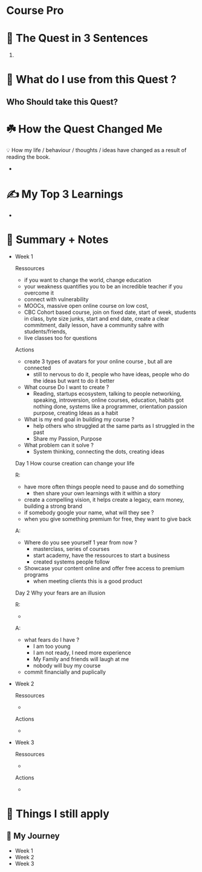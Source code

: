 # Course Pro

# 🚀 The Quest in 3 Sentences

1. 

# 🎨 What do I use from this Quest ?

## Who Should take this Quest?

# ☘️ How the Quest Changed Me

<aside>
💡 How my life / behaviour / thoughts / ideas have changed as a result of reading the book.

</aside>

- 

# ✍️ My Top 3 Learnings

- 

# 📒 Summary + Notes

- Week 1
    
    Ressources
    
    - if you want to change the world, change education
    - your weakness quantifies you to be an incredible teacher if you overcome it
    - connect with vulnerability
    - MOOCs, massive open online course on low cost,
    - CBC Cohort based course, join on fixed date, start of week, students in class, byte size junks, start and end date, create a clear commitment, daily lesson, have a community sahre with students/friends,
    - live classes too for questions
    
    Actions
    
    - create 3 types of avatars for your online course , but all are connected
        - still to nervous to do it, people who have ideas, people who do the ideas but want to do it better
    - What course Do I want to create  ?
        - Reading, startups ecosystem, talking to people networking, speaking, introversion, online courses, education, habits got nothing done, systems like a programmer, orientation passion purpose, creating Ideas as a habit
    - What is my end goal in building my course ?
        - help others who struggled at the same parts as I struggled in the past
        - Share my Passion, Purpose
    - What problem can it solve ?
        - System thinking, connecting the dots, creating ideas
    
    Day 1 How course creation can change your life
    
    R:
    
    - have more often things people need to pause and do something
        - then share your own learnings with it within a story
    - create a compelling vision, it helps create a legacy, earn money, building a strong brand
    - if somebody google your name, what will they see ?
    - when you give something premium for free, they want to give back
    
    A:
    
    - Where do you see yourself 1 year from now ?
        - masterclass, series of courses
        - start academy, have the ressources to start a business
        - created systems people follow
    - Showcase your content online and offer free access to premium programs
        - when meeting clients this is a good product
    
    Day 2 Why your  fears are an illusion
    
    R:
    
    - 
    
    A:
    
    - what fears do I have ?
        - I am too young
        - I am not ready, I need more experience
        - My Family and friends will laugh at me
        - nobody will buy my course
    - commit financially and puplically
- Week 2
    
    Ressources
    
    - 
    
    Actions
    
    - 
- Week 3
    
    Ressources
    
    - 
    
    Actions
    
    - 

# 📒 Things I still apply

## 💪 My Journey

- Week 1
- Week 2
- Week 3
